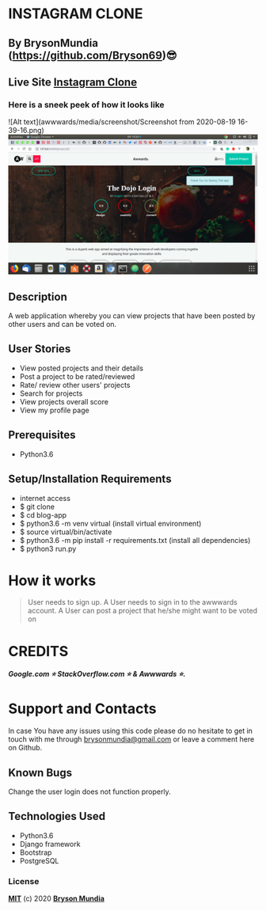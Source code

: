 # INSTAGRAM CLONE

## By BrysonMundia (https://github.com/Bryson69)😎 

## Live Site [Instagram Clone]()

### Here is a sneek peek of how it looks like

![Alt text](awwwards/media/screenshot/Screenshot from 2020-08-19 16-39-16.png)
![Alt text](award/static/img/2.png?)

## Description

A web application whereby you can view projects that have been posted by other users and can be voted on.

## User Stories

* View posted projects and their details
* Post a project to be rated/reviewed
* Rate/ review other users' projects
* Search for projects 
* View projects overall score
* View my profile page




## Prerequisites
* Python3.6
## Setup/Installation Requirements
* internet access
* $ git clone 
* $ cd blog-app
* $ python3.6 -m venv virtual (install virtual environment)
* $ source virtual/bin/activate
* $ python3.6 -m pip install -r requirements.txt (install all dependencies)
* $ python3 run.py

# How it works
> User needs to sign up.
> A User needs to sign in to the awwwards account.
> A User can post a project that he/she might want to be voted on

# CREDITS
##### Google.com ⭐️ StackOverflow.com ⭐️ & Awwwards :star:.

# Support and Contacts
In case You have any issues using this code please do no hesitate to get in touch with me through brysonmundia@gmail.com or leave a comment here on Github.

## Known Bugs
Change the user login does not function properly.

## Technologies Used
- Python3.6
- Django framework
- Bootstrap
- PostgreSQL

### License
**[MIT](./LICENSE)** (c) 2020 **[Bryson Mundia]()**